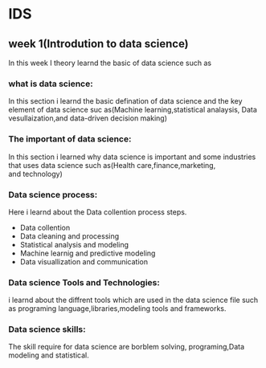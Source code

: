 # IDS
##   week 1(Introdution to data science)

In this week I theory learnd the basic of data science such as

###  what is data science:
In this section i learnd the basic defination of data science and the key element of data science suc as(Machine learning,statistical analaysis, Data vesullaization,and data-driven decision making)     
 
###  The important of data science:
In this section i learned why data science is important and some industries that uses data science such as(Health care,finance,marketing,  
and technology)

### Data science process:
Here i learnd about the Data collention process steps.

* Data collention 
* Data cleaning and processing
* Statistical analysis and modeling
* Machine learnig and predictive modeling
* Data visuallization and communication 

### Data science Tools and Technologies:
i learnd about the diffrent tools which are used in the data science file such as programing language,libraries,modeling tools and frameworks.
### Data science skills:
The skill require for data science are borblem solving, programing,Data modeling and statistical.
